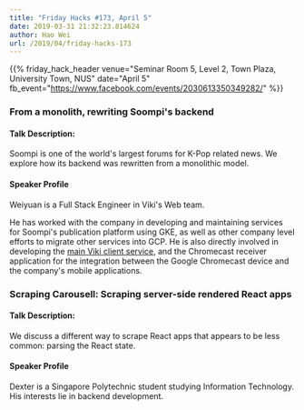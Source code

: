 ```yaml
---
title: "Friday Hacks #173, April 5"
date: 2019-03-31 21:32:23.814624
author: Hao Wei
url: /2019/04/friday-hacks-173
---
```


{{% friday_hack_header
    venue="Seminar Room 5, Level 2, Town Plaza, University Town, NUS"
    date="April 5"
    fb_event="https://www.facebook.com/events/2030613350349282/" %}}


### From a monolith, rewriting Soompi's backend

#### Talk Description:

Soompi is one of the world's largest forums for K-Pop related news. We explore how its backend was rewritten from a monolithic model.

#### Speaker Profile

Weiyuan is a Full Stack Engineer in Viki's Web team.

He has worked with the company in developing and maintaining services for Soompi's publication platform using GKE, as well as other company level efforts to migrate other services into GCP. He is also directly involved in developing the [main Viki client service](https://www.viki.com/), and the Chromecast receiver application for the integration between the Google Chromecast device and the company's mobile applications.


### Scraping Carousell: Scraping server-side rendered React apps

#### Talk Description:

We discuss a different way to scrape React apps that appears to be less common: parsing the React state.

#### Speaker Profile

Dexter is a Singapore Polytechnic student studying Information Technology. His interests lie in backend development.

